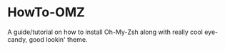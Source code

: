 # HowTo-OMZ
A guide/tutorial on how to install Oh-My-Zsh along with really cool eye-candy, good lookin' theme.
